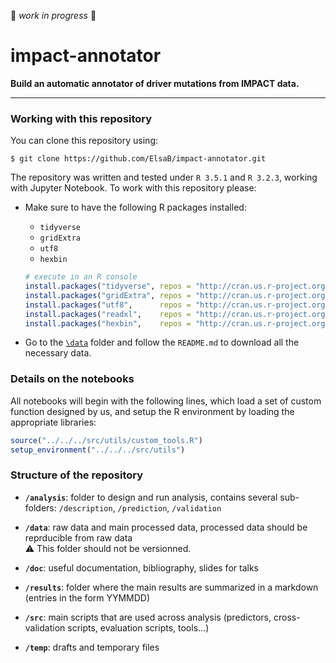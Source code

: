 :construction: *work in progress* :construction:

# impact-annotator

**Build an automatic annotator of driver mutations from IMPACT data.**

***

### Working with this repository
You can clone this repository using:
```shell
$ git clone https://github.com/ElsaB/impact-annotator.git
```

The repository was written and tested under `R 3.5.1` and `R 3.2.3`, working with Jupyter Notebook. To work with this repository please:

* Make sure to have the following R packages installed:
	* `tidyverse`
	* `gridExtra`
	* `utf8`
	* `hexbin`

    ```R
    # execute in an R console
    install.packages("tidyverse", repos = "http://cran.us.r-project.org")
    install.packages("gridExtra", repos = "http://cran.us.r-project.org")
    install.packages("utf8",      repos = "http://cran.us.r-project.org")
    install.packages("readxl",    repos = "http://cran.us.r-project.org")
    install.packages("hexbin",    repos = "http://cran.us.r-project.org")
    ```
* Go to the [`\data`](https://github.com/ElsaB/impact-annotator/tree/master/data) folder and follow the `README.md` to download all the necessary data.

### Details on the notebooks
All notebooks will begin with the following lines, which load a set of custom function designed by us, and setup the R environment by loading the appropriate libraries:
```R
source("../../../src/utils/custom_tools.R")
setup_environment("../../../src/utils")
```

### Structure of the repository

* **`/analysis`**: folder to design and run analysis, contains several sub-folders: `/description`, `/prediction`, `/validation`

* **`/data`**: raw data and main processed data, processed data should be reprducible from raw data  
    :warning: This folder should not be versionned.

* **`/doc`**: useful documentation, bibliography, slides for talks

* **`/results`**: folder where the main results are summarized in a markdown (entries in the form YYMMDD)

* **`/src`**: main scripts that are used across analysis (predictors, cross-validation scripts, evaluation scripts, tools...)

* **`/temp`**: drafts and temporary files
